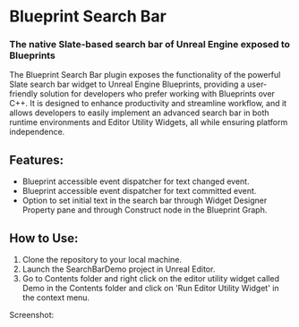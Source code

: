 # Blueprint Search Bar
### The native Slate-based search bar of Unreal Engine exposed to Blueprints


The Blueprint Search Bar plugin exposes the functionality of the powerful Slate search bar widget to Unreal Engine Blueprints, providing a user-friendly solution for developers who prefer working with Blueprints over C++. It is designed to enhance productivity and streamline workflow, and it allows developers to easily implement an advanced search bar in both runtime environments and Editor Utility Widgets, all while ensuring platform independence.

## Features:
 - Blueprint accessible event dispatcher for text changed event.
 - Blueprint accessible event dispatcher for text committed event.
 - Option to set initial text in the search bar through Widget Designer Property pane and through Construct node in the Blueprint Graph.
## How to Use:
1. Clone the repository to your local machine.
2. Launch the SearchBarDemo project in Unreal Editor.
3. Go to Contents folder and right click on the editor utility widget called Demo in the Contents folder and click on 'Run Editor Utility Widget' in the context menu.


Screenshot:
